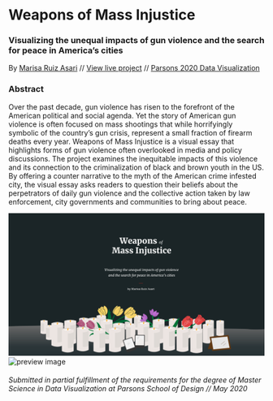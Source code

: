 # Weapons of Mass Injustice

### Visualizing the unequal impacts of gun violence and the search for peace in America’s cities

By [Marisa Ruiz Asari](saasari.com) // [View live project](https://weaponsofmassinjustice.netlify.app) // [Parsons 2020 Data Visualization](https://parsons.nyc/thesis-2020/)

### Abstract

Over the past decade, gun violence has risen to the forefront of the American political and social agenda. Yet the story of American gun violence is often focused on mass shootings that while horrifyingly symbolic of the country’s gun crisis, represent a small fraction of firearm deaths every year. Weapons of Mass Injustice is a visual essay that highlights forms of gun violence often overlooked in media and policy discussions. The project examines the inequitable impacts of this violence and its connection to the criminalization of black and brown youth in the US. By offering a counter narrative to the myth of the American crime infested city, the visual essay asks readers to question their beliefs about the perpetrators of daily gun violence and the collective action taken by law enforcement, city governments and communities to bring about peace. 

![preview image](preview.png)
![preview image](preview.gif)


###### Submitted in partial fulfillment of the requirements for the degree of Master Science in Data Visualization at Parsons School of Design // May 2020
